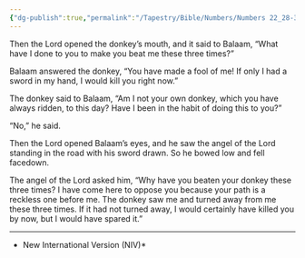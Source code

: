 ```yaml
---
{"dg-publish":true,"permalink":"/Tapestry/Bible/Numbers/Numbers 22_28-33/","title":"Numbers 22:28–33","hide":true,"tags":["bible-verse","bible-verse"],"dgHomeLink":true,"dgShowLocalGraph":true,"dgEnableSearch":true}
---
```


 Then the Lord opened the donkey’s mouth, and it said to Balaam, “What have I done to you to make you beat me these three times?”

 Balaam answered the donkey, “You have made a fool of me! If only I had a sword in my hand, I would kill you right now.”

 The donkey said to Balaam, “Am I not your own donkey, which you have always ridden, to this day? Have I been in the habit of doing this to you?”

“No,” he said.

Then the Lord opened Balaam’s eyes, and he saw the angel of the Lord standing in the road with his sword drawn. So he bowed low and fell facedown.

 The angel of the Lord asked him, “Why have you beaten your donkey these three times? I have come here to oppose you because your path is a reckless one before me. The donkey saw me and turned away from me these three times. If it had not turned away, I would certainly have killed you by now, but I would have spared it.”


---
* New International Version  (NIV)*